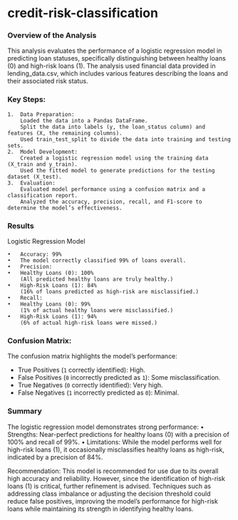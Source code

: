 # credit-risk-classification

### Overview of the Analysis

This analysis evaluates the performance of a logistic regression model in predicting loan statuses, specifically distinguishing between healthy loans (0) and high-risk loans (1). The analysis used financial data provided in lending_data.csv, which includes various features describing the loans and their associated risk status.

### Key Steps:

	1.	Data Preparation:
		Loaded the data into a Pandas DataFrame.
		Split the data into labels (y, the loan_status column) and features (X, the remaining columns).
		Used train_test_split to divide the data into training and testing sets.
	2.	Model Development:
		Created a logistic regression model using the training data (X_train and y_train).
		Used the fitted model to generate predictions for the testing dataset (X_test).
	3.	Evaluation:
		Evaluated model performance using a confusion matrix and a classification report.
		Analyzed the accuracy, precision, recall, and F1-score to determine the model’s effectiveness.

### Results

Logistic Regression Model

	•	Accuracy: 99%
	•	The model correctly classified 99% of loans overall.
	•	Precision:
	•	Healthy Loans (0): 100%		
		(All predicted healthy loans are truly healthy.)
	•	High-Risk Loans (1): 84%
		(16% of loans predicted as high-risk are misclassified.)
	•	Recall:
	•	Healthy Loans (0): 99%
		(1% of actual healthy loans were misclassified.)
	•	High-Risk Loans (1): 94%
		(6% of actual high-risk loans were missed.)

### Confusion Matrix:
The confusion matrix highlights the model’s performance:

- True Positives (`1` correctly identified): High.
- False Positives (`0` incorrectly predicted as `1`): Some misclassification.
- True Negatives (`0` correctly identified): Very high.
- False Negatives (`1` incorrectly predicted as `0`): Minimal.

### Summary

The logistic regression model demonstrates strong performance:
	•	Strengths: Near-perfect predictions for healthy loans (0) with a precision of 100% and recall of 99%.
	•	Limitations: While the model performs well for high-risk loans (1), it occasionally misclassifies healthy loans as high-risk, indicated by a precision of 84%.

Recommendation:
This model is recommended for use due to its overall high accuracy and reliability. However, since the identification of high-risk loans (1) is critical, further refinement is advised. Techniques such as addressing class imbalance or adjusting the decision threshold could reduce false positives, improving the model’s performance for high-risk loans while maintaining its strength in identifying healthy loans.
